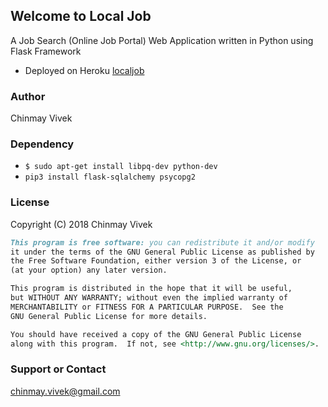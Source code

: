 ## Welcome to Local Job
A Job Search (Online Job Portal) Web Application written in Python using Flask Framework
* Deployed on Heroku <a href="https://localjob.herokuapp.com/" target="_blank">localjob</a>
### Author

Chinmay Vivek

### Dependency
* `` $ sudo apt-get install libpq-dev python-dev ``
* `` pip3 install flask-sqlalchemy psycopg2 ``
### License

Copyright (C) 2018 Chinmay Vivek
```markdown
This program is free software: you can redistribute it and/or modify
it under the terms of the GNU General Public License as published by
the Free Software Foundation, either version 3 of the License, or
(at your option) any later version.

This program is distributed in the hope that it will be useful,
but WITHOUT ANY WARRANTY; without even the implied warranty of
MERCHANTABILITY or FITNESS FOR A PARTICULAR PURPOSE.  See the
GNU General Public License for more details.

You should have received a copy of the GNU General Public License
along with this program.  If not, see <http://www.gnu.org/licenses/>.
```

### Support or Contact

chinmay.vivek@gmail.com
